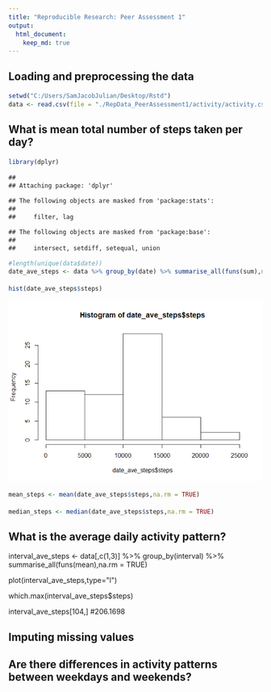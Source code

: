 ```yaml
---
title: "Reproducible Research: Peer Assessment 1"
output: 
  html_document:
    keep_md: true
---
```



## Loading and preprocessing the data

```r
setwd("C:/Users/SamJacobJulian/Desktop/Rstd")
data <- read.csv(file = "./RepData_PeerAssessment1/activity/activity.csv", header = TRUE, comment.char = "")
```


## What is mean total number of steps taken per day?

```r
library(dplyr)
```

```
## 
## Attaching package: 'dplyr'
```

```
## The following objects are masked from 'package:stats':
## 
##     filter, lag
```

```
## The following objects are masked from 'package:base':
## 
##     intersect, setdiff, setequal, union
```

```r
#length(unique(data$date))
date_ave_steps <- data %>% group_by(date) %>% summarise_all(funs(sum),na.rm = TRUE)

hist(date_ave_steps$steps)
```

![](PA1_template_files/figure-html/mean_steps-1.png)<!-- -->

```r
mean_steps <- mean(date_ave_steps$steps,na.rm = TRUE)

median_steps <- median(date_ave_steps$steps,na.rm = TRUE)
```


## What is the average daily activity pattern?
interval_ave_steps <- data[,c(1,3)] %>% group_by(interval) %>% summarise_all(funs(mean),na.rm = TRUE)

plot(interval_ave_steps,type="l")

which.max(interval_ave_steps$steps)

interval_ave_steps[104,] #206.1698

## Imputing missing values



## Are there differences in activity patterns between weekdays and weekends?
